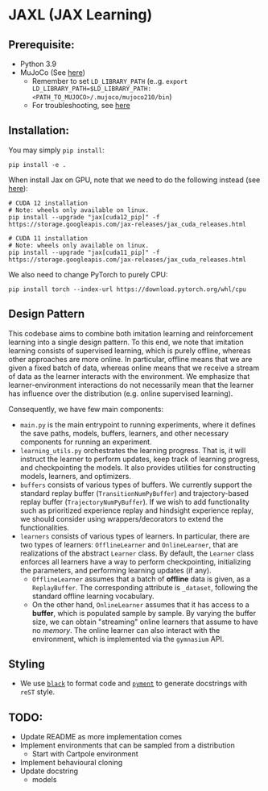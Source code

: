 # JAXL (JAX Learning)
## Prerequisite:
- Python 3.9
- MuJoCo (See [here](https://github.com/openai/mujoco-py#install-mujoco))
  - Remember to set `LD_LIBRARY_PATH` (e..g. `export LD_LIBRARY_PATH=$LD_LIBRARY_PATH:<PATH_TO_MUJOCO>/.mujoco/mujoco210/bin`)
  - For troubleshooting, see [here](https://github.com/openai/mujoco-py#ubuntu-installtion-troubleshooting)

## Installation:
You may simply `pip install`:
```
pip install -e .
```

When install Jax on GPU, note that we need to do the following instead (see [here](https://github.com/google/jax#installation)):
```
# CUDA 12 installation
# Note: wheels only available on linux.
pip install --upgrade "jax[cuda12_pip]" -f https://storage.googleapis.com/jax-releases/jax_cuda_releases.html

# CUDA 11 installation
# Note: wheels only available on linux.
pip install --upgrade "jax[cuda11_pip]" -f https://storage.googleapis.com/jax-releases/jax_cuda_releases.html
```
We also need to change PyTorch to purely CPU:
```
pip install torch --index-url https://download.pytorch.org/whl/cpu
```

## Design Pattern
This codebase aims to combine both imitation learning and reinforcement learning into a single design pattern.
To this end, we note that imitation learning consists of supervised learning, which is purely offline, whereas other approaches are more online.
In particular, offline means that we are given a fixed batch of data, whereas online means that we receive a stream of data as the learner interacts with the environment.
We emphasize that learner-environment interactions do not necessarily mean that the learner has influence over the distribution (e.g. online supervised learning).

Consequently, we have few main components:
- `main.py` is the main entrypoint to running experiments, where it defines the save paths, models, buffers, learners, and other necessary components for running an experiment.
- `learning_utils.py` orchestrates the learning progress.
That is, it will instruct the learner to perform updates, keep track of learning progress, and checkpointing the models.
It also provides utilities for constructing models, learners, and optimizers.
- `buffers` consists of various types of buffers.
We currently support the standard replay buffer (`TransitionNumPyBuffer`) and trajectory-based replay buffer (`TrajectoryNumPyBuffer`).
If we wish to add functionality such as prioritized experience replay and hindsight experience replay, we should consider using wrappers/decorators to extend the functionalities.
- `learners` consists of various types of learners.
In particular, there are two types of learners: `OfflineLearner` and `OnlineLearner`, that are realizations of the abstract `Learner` class.
By default, the `Learner` class enforces all learners have a way to perform checkpointing, initializing the parameters, and performing learning updates (if any).
  - `OfflineLearner` assumes that a batch of **offline** data is given, as a `ReplayBuffer`.
  The corresponding attribute is `_dataset`, following the standard offline learning vocabulary.
  - On the other hand, `OnlineLearner` assumes that it has access to a **buffer**, which is populated sample by sample.
  By varying the buffer size, we can obtain "streaming" online learners that assume to have no *memory*.
  The online learner can also interact with the environment, which is implemented via the `gymnasium` API.


## Styling
- We use [`black`](https://github.com/psf/black/blob/main/README.md) to format code and [`pyment`](https://github.com/dadadel/pyment/blob/master/README.rst) to generate docstrings with `reST` style.

## TODO:
- Update README as more implementation comes
- Implement environments that can be sampled from a distribution
  - Start with Cartpole environment
- Implement behavioural cloning
- Update docstring
  - models

